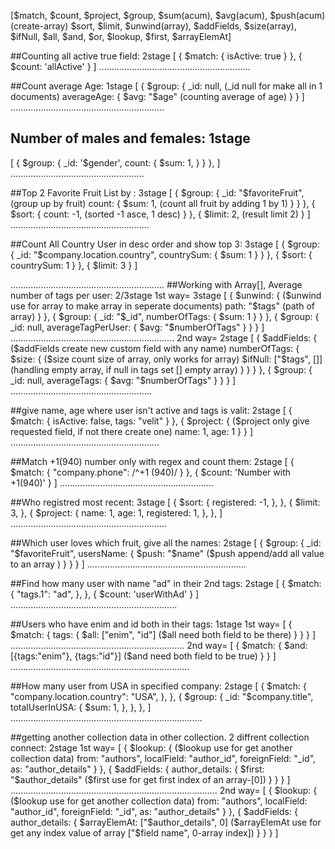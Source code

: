 [$match, $count, $project, $group, $sum(acum), $avg(acum), $push(acum)(create-array) $sort, $limit, $unwind(array), $addFields, $size(array), $ifNull, $all, $and, $or, $lookup, $first, $arrayElemAt]

##Counting all active true field: 2stage
[
 {
  $match: {
     isActive: true
  }
 },
  {
     $count: 'allActive'
  }
]
............................................................

##Count average Age: 1stage
[
 {
  $group: {
     _id: null, (_id null for make all in 1 documents)
     averageAge: {
      $avg: "$age" (counting average of age)
     }
 }
]
.............................................................

## Number of males and females: 1stage
[
  {
    $group: {
      _id: '$gender',
      count: {
        $sum: 1,
      }
    }
  },
]
.....................................................

##Top 2 Favorite Fruit List by : 3stage
[
  {
    $group: {
      _id: "$favoriteFruit", (group up by fruit)
      count: {
        $sum: 1, (count all fruit by adding 1 by 1)
      }
    }
  },
  {
    $sort: {
      count: -1, (sorted -1 asce, 1 desc)
    }
  },
  {
    $limit: 2, (result limit 2)
  }
]
.......................................................

##Count All Country User in desc order and show top 3: 3stage
[
  {
    $group: {
      _id: "$company.location.country",
      countrySum: {
        $sum: 1
      }
    }
  },
  {
    $sort: {
      countrySum: 1
    }
  },
  {
    $limit: 3
  }
]

.............................................................
##Working with Array[], Average number of tags per user: 2/3stage
1st way= 3stage
[
  {
    $unwind: {  ($unwind use for array to make array in seperate documents)
      path: "$tags"  (path of array)
    }
  },
  {
    $group: {
      _id: "$_id",
      numberOfTags: {
        $sum: 1
      }
    }
  },
  {
    $group: {
      _id: null,
      averageTagPerUser: {
        $avg: "$numberOfTags"
      }
    }
  }
]
.................................................................
2nd way= 2stage
[
  {
    $addFields: {  ($addFields create new custom field with any name)
      numberOfTags: {
        $size: {   ($size count size of array, only works for array)
          $ifNull: ["$tags", []]  (handling empty array, if null in tags set [] empty array)
        }
      }
    }
  },
  {
    $group: {
      _id: null,
      averageTags: {
        $avg: "$numberOfTags"
      }
    }
  }
]
........................................................

##give name, age where user isn't active and tags is valit: 2stage
[
  {
    $match: {
      isActive: false,
      tags: "velit"
    }
  },
  {
    $project: {  ($project only give requested field, if not there create one)
      name: 1,
      age: 1
    }
  }
]
...........................................................

##Match +1(940) number only with regex and count them: 2stage
[
  {
    $match: {
      "company.phone": /^\+1 \(940\)/
    }
  },
  {
      $count: 'Number with +1(940)'
  }
]
.............................................................

##Who registred most recent: 3stage
[
  {
    $sort: {
      registered: -1,
    },
  },
  {
    $limit: 3,
  },
  {
    $project: {
      name: 1,
      age: 1,
      registered: 1,
    },
  },
]
..............................................................

##Which user loves which fruit, give all the names: 2stage
[
  {
    $group: {
      _id: "$favoriteFruit",
      usersName: {
        $push: "$name"  ($push append/add all value to an array )
      }
    }
  }
]
...............................................................

##Find how many user with name "ad" in their 2nd tags: 2stage
[
  {
    $match: {
      "tags.1": "ad",
    },
  },
  {
    $count: 'userWithAd'
  }
]
..................................................................

##Users who have enim and id both in their tags: 1stage
1st way=
[
  {
    $match: {
      tags: {
        $all: ["enim", "id"] ($all need both field to be there)
      }
    }
  }
]
.....................................................................
2nd way= 
[
  {
    $match: {
        $and: [{tags:"enim"}, {tags:"id"}]  ($and need both field to be true)
    }
  }
]
.......................................................................

##How many user from USA in specified company: 2stage
[
  {
    $match: {
      "company.location.country": "USA",
    },
  },
  {
    $group: {
      _id: "$company.title",
      totalUserInUSA: {
        $sum: 1,
      },
    },
  },
]
............................................................................

##getting another collection data in other collection. 2 diffrent collection connect: 2stage
1st way=
[
  {
    $lookup: {   ($lookup use for get another collection data)
      from: "authors",
      localField: "author_id", 
      foreignField: "_id",
      as: "author_details"
    }
  },
  {
    $addFields: {
      author_details: {
        $first: "$author_details"  ($first use for get first index of an array-[0])
      }
    }
  }
]
..................................................................................
2nd way=
[
  {
    $lookup: {   ($lookup use for get another collection data)
      from: "authors",
      localField: "author_id",
      foreignField: "_id",
      as: "author_details"
    }
  },
  {
    $addFields: {
      author_details: {
        $arrayElemAt: ["$author_details", 0]   ($arrayElemAt use for get any index value of array ["$field name", 						0-array index])
      }
    }
  }
]
